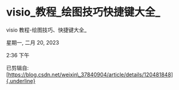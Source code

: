 # visio_教程_绘图技巧快捷键大全_

visio 教程-绘图技巧、快捷键大全\_

星期一, 二月 20, 2023

2:36 下午

 

已剪辑自: [https://blog.csdn.net/weixin\_37840904/article/details/120481848]{.underline}
